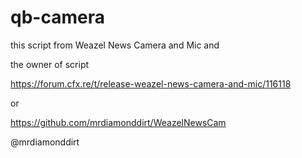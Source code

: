 # qb-camera
this script from Weazel News Camera and Mic and 

the owner of script 

https://forum.cfx.re/t/release-weazel-news-camera-and-mic/116118

or

https://github.com/mrdiamonddirt/WeazelNewsCam

@mrdiamonddirt
